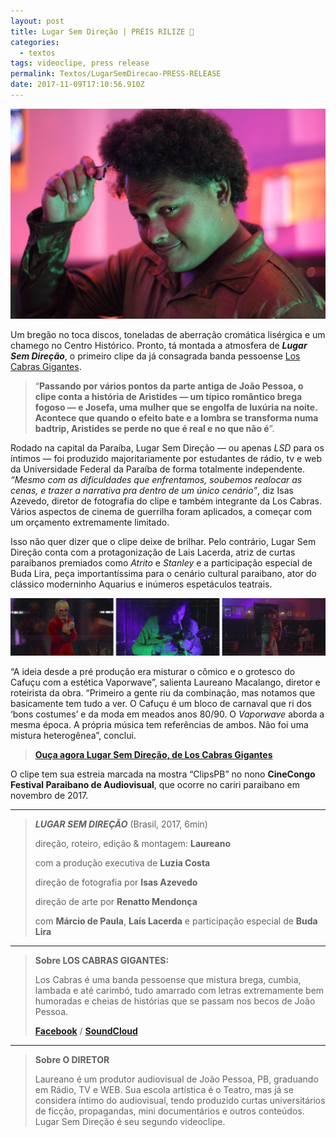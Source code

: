 ```yaml
---
layout: post
title: Lugar Sem Direção | PRÉIS RILIZE 📰
categories:
  - textos
tags: videoclipe, press release
permalink: Textos/LugarSemDirecao-PRESS-RELEASE
date: 2017-11-09T17:10:56.910Z
---
```

![](/images/uploads/1_s-chijhrh4io088o9kycjg.jpeg)

Um bregão no toca discos, toneladas de aberração cromática lisérgica e um chamego no Centro Histórico. Pronto, tá montada a atmosfera de ***Lugar Sem Direção***, o primeiro clipe da já consagrada banda pessoense [Los Cabras Gigantes](https://soundcloud.com/loscabrasgigantes).

> “**Passando por vários pontos da parte antiga de João Pessoa, o clipe conta a história de Aristides — um típico romântico brega fogoso — e Josefa, uma mulher que se engolfa de luxúria na noite. Acontece que quando o efeito bate e a lombra se transforma numa badtrip, Aristides se perde no que é real e no que não é**”.

Rodado na capital da Paraíba, Lugar Sem Direção — ou apenas *LSD* para os íntimos — foi produzido majoritariamente por estudantes de rádio, tv e web da Universidade Federal da Paraíba de forma totalmente independente. *“Mesmo com as dificuldades que enfrentamos, soubemos realocar as cenas, e trazer a narrativa pra dentro de um único cenário”*, diz Isas Azevedo, diretor de fotografia do clipe e também integrante da Los Cabras. Vários aspectos de cinema de guerrilha foram aplicados, a começar com um orçamento extremamente limitado.

Isso não quer dizer que o clipe deixe de brilhar. Pelo contrário, Lugar Sem Direção conta com a protagonização de Lais Lacerda, atriz de curtas paraibanos premiados como *Atrito* e *Stanley* e a participação especial de Buda Lira, peça importantíssima para o cenário cultural paraibano, ator do clássico moderninho Aquarius e inúmeros espetáculos teatrais.

![](/images/uploads/chrome_rind11ynms.png "*Frames de uma versão **não finalizada***")

“A ideia desde a pré produção era misturar o cômico e o grotesco do Cafuçu com a estética Vaporwave”, salienta Laureano Macalango, diretor e roteirista da obra. “Primeiro a gente riu da combinação, mas notamos que basicamente tem tudo a ver. O Cafuçu é um bloco de carnaval que ri dos ‘bons costumes’ e da moda em meados anos 80/90. O *Vaporwave* aborda a mesma época. A própria música tem referências de ambos. Não foi uma mistura heterogênea”, conclui.

> **[Ouça agora Lugar Sem Direção, de Los Cabras Gigantes](https://soundcloud.com/loscabrasgigantes/02-los-cabras-gigantes-lugar)**

[](https://soundcloud.com/loscabrasgigantes/02-los-cabras-gigantes-lugar)O clipe tem sua estreia marcada na mostra “ClipsPB” no nono **CineCongo Festival Paraibano de Audiovisual**, que ocorre no cariri paraibano em novembro de 2017.

- - -

> ***LUGAR SEM DIREÇÃO*** (Brasil, 2017, 6min)
>
> direção, roteiro, edição & montagem: **Laureano**
>
> com a produção executiva de **Luzia Costa**
>
> direção de fotografia por **Isas Azevedo**
>
> direção de arte por **Renatto Mendonça**
>
> com **Márcio de Paula**, **Laís Lacerda** e participação especial de **Buda Lira**

- - -

> **Sobre LOS CABRAS GIGANTES:**
>
> Los Cabras é uma banda pessoense que mistura brega, cumbia, lambada e até carimbó, tudo amarrado com letras extremamente bem humoradas e cheias de histórias que se passam nos becos de João Pessoa.
>
> **[Facebook](http://fb.com/LosCabrasGigantes)** / **[SoundCloud](https://soundcloud.com/loscabrasgigantes)**

- - -

> **Sobre O DIRETOR**
>
> Laureano é um produtor audiovisual de João Pessoa, PB, graduando em Rádio, TV e WEB. Sua escola artística é o Teatro, mas já se considera íntimo do audiovisual, tendo produzido curtas universitários de ficção, propagandas, mini documentários e outros conteúdos. Lugar Sem Direção é seu segundo videoclipe.